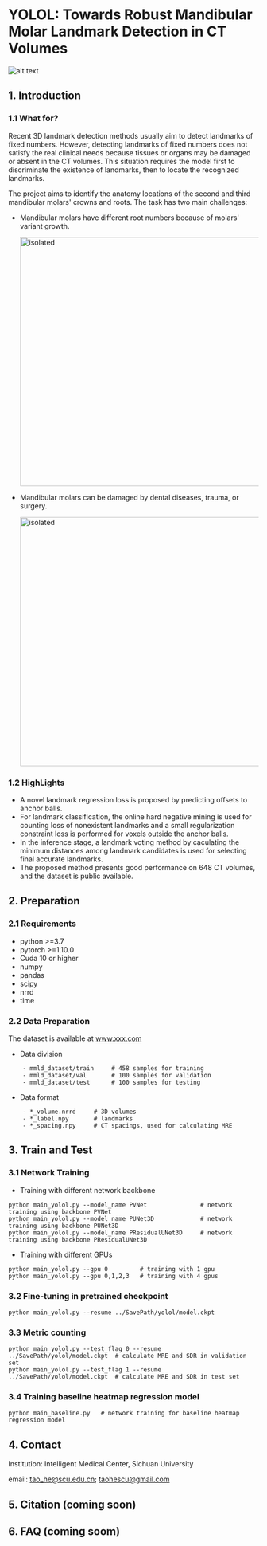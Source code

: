 # YOLOL: Towards Robust Mandibular Molar Landmark Detection in CT Volumes

![alt text](images/cover.png "Title")

## 1. Introduction
### 1.1 What for?

Recent 3D landmark detection methods usually aim to detect landmarks of fixed numbers. However, detecting landmarks of fixed numbers does not satisfy the real clinical needs because tissues or organs may be damaged or absent in the CT volumes. This situation requires the model first to discriminate the existence of landmarks, then to locate the recognized landmarks. 

The project aims to identify the anatomy locations of the second and third mandibular molars' crowns and roots. The task has two main challenges:

* Mandibular molars have different root numbers because of molars' variant growth.

    <img src="images/problem1.png" alt="isolated" width="500"/>

* Mandibular molars can be damaged by dental diseases, trauma, or surgery.

    <img src="images/problem2.png" alt="isolated" width="500"/>

  
### 1.2 HighLights
* A novel landmark regression loss is proposed by predicting offsets to anchor balls.
* For landmark classification, the online hard negative mining is used for counting loss of nonexistent landmarks and a small regularization constraint loss is performed for voxels outside the anchor balls.
* In the inference stage, a landmark voting method by caculating the minimum distances among landmark candidates is used for selecting final accurate landmarks.
* The proposed method presents good performance on 648 CT volumes, and the dataset is public available.


## 2. Preparation
### 2.1 Requirements
- python >=3.7
- pytorch >=1.10.0
- Cuda 10 or higher
- numpy
- pandas
- scipy
- nrrd
- time

### 2.2 Data Preparation
The dataset is available at www.xxx.com
* Data division
```
    - mmld_dataset/train     # 458 samples for training
    - mmld_dataset/val       # 100 samples for validation
    - mmld_dataset/test      # 100 samples for testing
```
* Data format
```
    - *_volume.nrrd     # 3D volumes
    - *_label.npy       # landmarks
    - *_spacing.npy     # CT spacings, used for calculating MRE
```

## 3. Train and Test
### 3.1 Network Training 

* Training with different network backbone
```
python main_yolol.py --model_name PVNet               # network training using backbone PVNet
python main_yolol.py --model_name PUNet3D             # network training using backbone PUNet3D
python main_yolol.py --model_name PResidualUNet3D     # network training using backbone PResidualUNet3D
``` 

* Training with different GPUs
```
python main_yolol.py --gpu 0         # training with 1 gpu
python main_yolol.py --gpu 0,1,2,3   # training with 4 gpus
```

### 3.2 Fine-tuning in pretrained checkpoint
```
python main_yolol.py --resume ../SavePath/yolol/model.ckpt
```

### 3.3 Metric counting
```
python main_yolol.py --test_flag 0 --resume ../SavePath/yolol/model.ckpt  # calculate MRE and SDR in validation set
python main_yolol.py --test_flag 1 --resume ../SavePath/yolol/model.ckpt  # calculate MRE and SDR in test set
```

### 3.4 Training baseline heatmap regression model
```
python main_baseline.py   # network training for baseline heatmap regression model 
```

## 4. Contact


Institution: Intelligent Medical Center, Sichuan University

email: tao_he@scu.edu.cn; taohescu@gmail.com

## 5. Citation (coming soon)

## 6. FAQ (coming soom)

